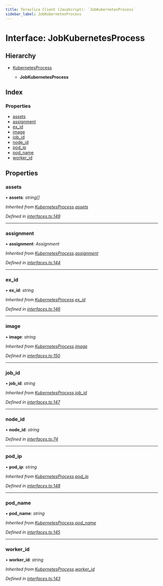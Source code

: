 ```yaml
---
title: Teraslice Client (JavaScript): `JobKubernetesProcess`
sidebar_label: JobKubernetesProcess
---
```


# Interface: JobKubernetesProcess

## Hierarchy

* [KubernetesProcess](kubernetesprocess.md)

  * **JobKubernetesProcess**

## Index

### Properties

* [assets](jobkubernetesprocess.md#assets)
* [assignment](jobkubernetesprocess.md#assignment)
* [ex_id](jobkubernetesprocess.md#ex_id)
* [image](jobkubernetesprocess.md#image)
* [job_id](jobkubernetesprocess.md#job_id)
* [node_id](jobkubernetesprocess.md#node_id)
* [pod_ip](jobkubernetesprocess.md#pod_ip)
* [pod_name](jobkubernetesprocess.md#pod_name)
* [worker_id](jobkubernetesprocess.md#worker_id)

## Properties

###  assets

• **assets**: *string[]*

*Inherited from [KubernetesProcess](kubernetesprocess.md).[assets](kubernetesprocess.md#assets)*

*Defined in [interfaces.ts:149](https://github.com/terascope/teraslice/blob/d2d877b60/packages/teraslice-client-js/src/interfaces.ts#L149)*

___

###  assignment

• **assignment**: *Assignment*

*Inherited from [KubernetesProcess](kubernetesprocess.md).[assignment](kubernetesprocess.md#assignment)*

*Defined in [interfaces.ts:144](https://github.com/terascope/teraslice/blob/d2d877b60/packages/teraslice-client-js/src/interfaces.ts#L144)*

___

###  ex_id

• **ex_id**: *string*

*Inherited from [KubernetesProcess](kubernetesprocess.md).[ex_id](kubernetesprocess.md#ex_id)*

*Defined in [interfaces.ts:146](https://github.com/terascope/teraslice/blob/d2d877b60/packages/teraslice-client-js/src/interfaces.ts#L146)*

___

###  image

• **image**: *string*

*Inherited from [KubernetesProcess](kubernetesprocess.md).[image](kubernetesprocess.md#image)*

*Defined in [interfaces.ts:150](https://github.com/terascope/teraslice/blob/d2d877b60/packages/teraslice-client-js/src/interfaces.ts#L150)*

___

###  job_id

• **job_id**: *string*

*Inherited from [KubernetesProcess](kubernetesprocess.md).[job_id](kubernetesprocess.md#job_id)*

*Defined in [interfaces.ts:147](https://github.com/terascope/teraslice/blob/d2d877b60/packages/teraslice-client-js/src/interfaces.ts#L147)*

___

###  node_id

• **node_id**: *string*

*Defined in [interfaces.ts:74](https://github.com/terascope/teraslice/blob/d2d877b60/packages/teraslice-client-js/src/interfaces.ts#L74)*

___

###  pod_ip

• **pod_ip**: *string*

*Inherited from [KubernetesProcess](kubernetesprocess.md).[pod_ip](kubernetesprocess.md#pod_ip)*

*Defined in [interfaces.ts:148](https://github.com/terascope/teraslice/blob/d2d877b60/packages/teraslice-client-js/src/interfaces.ts#L148)*

___

###  pod_name

• **pod_name**: *string*

*Inherited from [KubernetesProcess](kubernetesprocess.md).[pod_name](kubernetesprocess.md#pod_name)*

*Defined in [interfaces.ts:145](https://github.com/terascope/teraslice/blob/d2d877b60/packages/teraslice-client-js/src/interfaces.ts#L145)*

___

###  worker_id

• **worker_id**: *string*

*Inherited from [KubernetesProcess](kubernetesprocess.md).[worker_id](kubernetesprocess.md#worker_id)*

*Defined in [interfaces.ts:143](https://github.com/terascope/teraslice/blob/d2d877b60/packages/teraslice-client-js/src/interfaces.ts#L143)*
